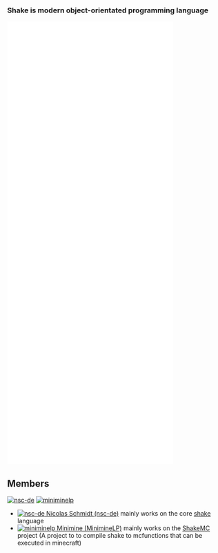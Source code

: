 ### Shake is modern object-orientated programming language

![Metrics](github-metrics.svg)

<!-- A list of all members -->

## Members

[![nsc-de][members/nsc-de/avatar]][members/nsc-de/github]
[![miniminelp][members/miniminelp/avatar]][members/miniminelp/github]

- [![nsc-de][members/nsc-de/avatar/small] Nicolas Schmidt (nsc-de)][members/nsc-de/github] mainly works on the core [shake][projects/shake/repo] language
- [![miniminelp][members/miniminelp/avatar/small] Minimine (MinimineLP)][members/miniminelp/github] mainly works on the [ShakeMC][projects/shakemc/repo] project 
  (A project to to compile shake to mcfunctions that can be executed in minecraft)


<!-- Project URLs -->
[projects/shake/repo]: https://github.com/shake-lang/shake
[projects/shakemc/repo]: https://github.com/shake-lang/shakemc


<!-- Member  Avatars: -->

[members/nsc-de/avatar]: https://github.com/nsc-de.png?size=40
[members/miniminelp/avatar]: https://github.com/miniminelp.png?size=40

<!-- Member Small Avatars: -->

[members/nsc-de/avatar/small]: https://github.com/nsc-de.png?size=12
[members/miniminelp/avatar/small]: https://github.com/miniminelp.png?size=12

<!-- Member GitHub accounts -->

[members/nsc-de/github]: https://github.com/nsc-de/
[members/miniminelp/github]: https://github.com/MinimineLP/
